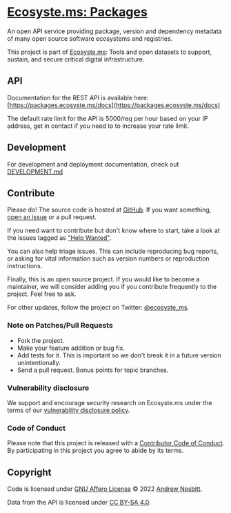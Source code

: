 # [Ecosyste.ms: Packages](https://packages.ecosyste.ms)

An open API service providing package, version and dependency metadata of many open source software ecosystems and registries.

This project is part of [Ecosyste.ms](https://ecosyste.ms): Tools and open datasets to support, sustain, and secure critical digital infrastructure.

## API

Documentation for the REST API is available here: [https://packages.ecosyste.ms/docs](https://packages.ecosyste.ms/docs)

The default rate limit for the API is 5000/req per hour based on your IP address, get in contact if you need to to increase your rate limit.

## Development

For development and deployment documentation, check out [DEVELOPMENT.md](DEVELOPMENT.md)

## Contribute

Please do! The source code is hosted at [GitHub](https://github.com/ecosyste-ms/packages). If you want something, [open an issue](https://github.com/ecosyste-ms/packages/issues/new) or a pull request.

If you need want to contribute but don't know where to start, take a look at the issues tagged as ["Help Wanted"](https://github.com/ecosyste-ms/packages/issues?q=is%3Aopen+is%3Aissue+label%3A%22help+wanted%22).

You can also help triage issues. This can include reproducing bug reports, or asking for vital information such as version numbers or reproduction instructions. 

Finally, this is an open source project. If you would like to become a maintainer, we will consider adding you if you contribute frequently to the project. Feel free to ask.

For other updates, follow the project on Twitter: [@ecosyste_ms](https://twitter.com/ecosyste_ms).

### Note on Patches/Pull Requests

 * Fork the project.
 * Make your feature addition or bug fix.
 * Add tests for it. This is important so we don't break it in a future version unintentionally.
 * Send a pull request. Bonus points for topic branches.

### Vulnerability disclosure

We support and encourage security research on Ecosyste.ms under the terms of our [vulnerability disclosure policy](https://github.com/ecosyste-ms/packages/security/policy).

### Code of Conduct

Please note that this project is released with a [Contributor Code of Conduct](https://github.com/ecosyste-ms/.github/blob/main/CODE_OF_CONDUCT.md). By participating in this project you agree to abide by its terms.

## Copyright

Code is licensed under [GNU Affero License](LICENSE) © 2022 [Andrew Nesbitt](https://github.com/andrew).

Data from the API is licensed under [CC BY-SA 4.0](https://creativecommons.org/licenses/by-sa/4.0/).
